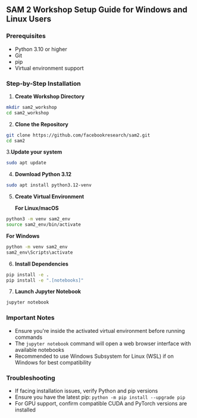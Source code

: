 ## SAM 2 Workshop Setup Guide for Windows and Linux Users

### Prerequisites
- Python 3.10 or higher
- Git
- pip
- Virtual environment support

### Step-by-Step Installation

1. **Create Workshop Directory**
```bash
mkdir sam2_workshop
cd sam2_workshop
```

2. **Clone the Repository**
```bash
git clone https://github.com/facebookresearch/sam2.git
cd sam2
```

3.**Update your system**
```bash
sudo apt update
```

4. **Download Python 3.12**
```bash
sudo apt install python3.12-venv
```

5. **Create Virtual Environment**

   **For Linux/macOS**
```bash
python3 -m venv sam2_env
source sam2_env/bin/activate
```
  **For Windows**
  
```bash
python -m venv sam2_env
sam2_env\Scripts\activate
```

6. **Install Dependencies**
```bash
pip install -e .
pip install -e ".[notebooks]"
```

7. **Launch Jupyter Notebook**
```bash
jupyter notebook
```

### Important Notes
- Ensure you're inside the activated virtual environment before running commands
- The `jupyter notebook` command will open a web browser interface with available notebooks
- Recommended to use Windows Subsystem for Linux (WSL) if on Windows for best compatibility

### Troubleshooting
- If facing installation issues, verify Python and pip versions
- Ensure you have the latest pip: `python -m pip install --upgrade pip`
- For GPU support, confirm compatible CUDA and PyTorch versions are installed


